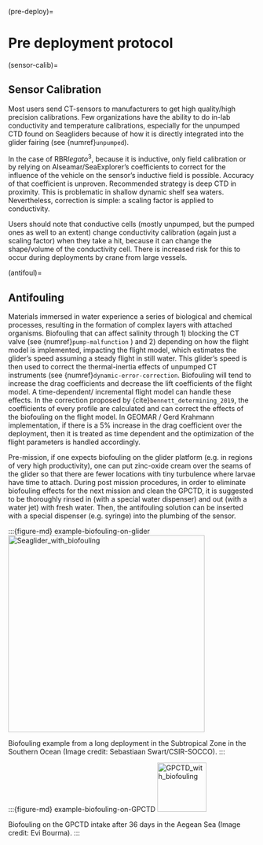 (pre-deploy)=
# Pre deployment protocol

(sensor-calib)=
## Sensor Calibration
Most users send CT-sensors to manufacturers to get high quality/high precision calibrations. Few organizations have the ability to do in-lab conductivity and temperature calibrations, especially for the unpumped CTD found on Seagliders because of how it is directly integrated into the glider fairing (see {numref}`unpumped`).

In the case of RBR*legato*<sup>3</sup>, because it is inductive, only field calibration or by relying on Alseamar/SeaExplorer’s coefficients to correct for the influence of the vehicle on the sensor’s inductive field is possible. Accuracy of that coefficient is unproven. Recommended strategy is deep CTD in proximity. This is problematic in shallow dynamic shelf sea waters. Nevertheless, correction is simple: a scaling factor is applied to conductivity.

Users should note that conductive cells (mostly unpumped, but the pumped ones as well to an extent) change conductivity calibration (again just a scaling factor) when they take a hit, because it can change the shape/volume of the conductivity cell. There is increased risk for this to occur during deployments by crane from large vessels.

(antifoul)=
## Antifouling
Materials immersed in water experience a series of biological and chemical processes, resulting in the formation of complex layers with attached organisms. Biofouling that can affect salinity through 1) blocking the CT valve (see {numref}`pump-malfunction` ) and 2) depending on how the flight model is implemented, impacting the flight model, which estimates the glider’s speed assuming a steady flight in still water. This glider’s speed is then used to correct the thermal-inertia effects of unpumped CT instruments (see {numref}`dynamic-error-correction`. Biofouling will tend to increase the drag coefficients and decrease the lift coefficients of the flight model. A time-dependent/ incremental flight model can handle these effects. In the correction proposed by {cite}`bennett_determining_2019`, the coefficients of every profile are calculated and can correct the effects of the biofouling on the flight model. In GEOMAR / Gerd Krahmann implementation, if there is a 5% increase in the drag coefficient over the deployment, then it is treated as time dependent and the optimization of the flight parameters is handled accordingly.

Pre-mission, if one expects biofouling on the glider platform (e.g. in regions of very high productivity), one can put zinc-oxide cream over the seams of the glider so that there are fewer locations with tiny turbulence where larvae have time to attach. During post mission procedures, in order to eliminate biofouling effects for the next mission and clean the GPCTD, it is suggested to be thoroughly rinsed in (with a special water dispenser) and out (with a water jet) with fresh water. Then, the antifouling solution can be inserted with a special dispenser (e.g. syringe) into the plumbing of the sensor.

:::{figure-md} example-biofouling-on-glider
<img src="/images/socco_biofouling_example.png" alt="Seaglider_with_biofouling" class="bg-primary mb-1" width="400px">

Biofouling example from a long deployment in the Subtropical Zone in the Southern Ocean (Image credit: Sebastiaan Swart/CSIR-SOCCO).
:::

:::{figure-md} example-biofouling-on-GPCTD
<img src="/images/Evi-HCMR_glider_3.jpg" alt="GPCTD_with_biofouling" class="bg-primary mb-1" width="100px">

Biofouling on the GPCTD intake after 36 days in the Aegean Sea (Image credit: Evi Bourma).
:::


